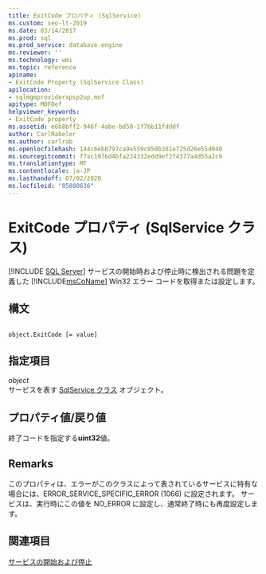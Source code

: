 ```yaml
---
title: ExitCode プロパティ (SqlService)
ms.custom: seo-lt-2019
ms.date: 03/14/2017
ms.prod: sql
ms.prod_service: database-engine
ms.reviewer: ''
ms.technology: wmi
ms.topic: reference
apiname:
- ExitCode Property (SqlService Class)
apilocation:
- sqlmgmproviderxpsp2up.mof
apitype: MOFDef
helpviewer_keywords:
- ExitCode property
ms.assetid: e6b8bff2-946f-4abe-bd50-1f7bb11fdddf
author: CarlRabeler
ms.author: carlrab
ms.openlocfilehash: 144c6eb8797ca9e559c050b381e725d26e55d040
ms.sourcegitcommit: f7ac1976d4bfa224332edd9ef2f4377a4d55a2c9
ms.translationtype: MT
ms.contentlocale: ja-JP
ms.lasthandoff: 07/02/2020
ms.locfileid: "85880636"
---
```

# <a name="exitcode-property-sqlservice-class"></a>ExitCode プロパティ (SqlService クラス)
[!INCLUDE [SQL Server](../../../includes/applies-to-version/sqlserver.md)]
  サービスの開始時および停止時に検出される問題を定義した [!INCLUDE[msCoName](../../../includes/msconame-md.md)] Win32 エラー コードを取得または設定します。  
  
## <a name="syntax"></a>構文  
  
```  
  
object.ExitCode [= value]  
```  
  
## <a name="parts"></a>指定項目  
 *object*  
 サービスを表す [SqlService クラス](../../../relational-databases/wmi-provider-configuration-classes/sqlservice-class/sqlservice-class.md) オブジェクト。  
  
## <a name="property-valuereturn-value"></a>プロパティ値/戻り値  
 終了コードを指定する**uint32**値。  
  
## <a name="remarks"></a>Remarks  
 このプロパティは、エラーがこのクラスによって表されているサービスに特有な場合には、ERROR_SERVICE_SPECIFIC_ERROR (1066) に設定されます。 サービスは、実行時にこの値を NO_ERROR に設定し、通常終了時にも再度設定します。  
  
## <a name="see-also"></a>関連項目  
 [サービスの開始および停止](https://technet.microsoft.com/library/ms174886\(v=sql.105\).aspx)  
  
  
